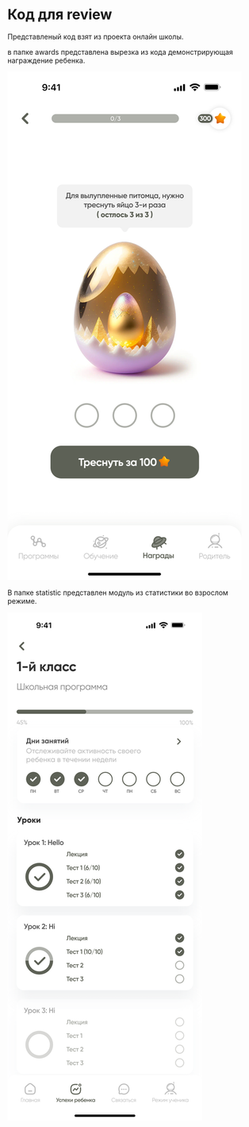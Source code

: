 # Код для review

Представленый код взят из проекта онлайн школы.

в папке awards представлена вырезка из кода демонстрирующая награждение ребенка.

![1722229846827](image/README/1722229846827.png "Пример экрана")

В папке statistic представлен модуль из статистики во взрослом режиме.

![1722230011727](image/README/1722230011727.png "Пример экрана")
